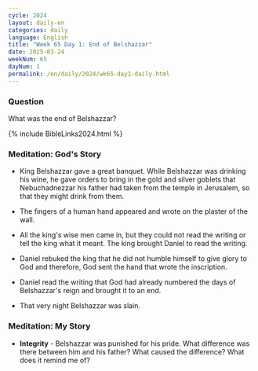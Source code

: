 ```yaml
---
cycle: 2024
layout: daily-en
categories: daily
language: English
title: "Week 65 Day 1: End of Belshazzar"
date: 2025-03-24
weekNum: 65
dayNum: 1
permalink: /en/daily/2024/wk65-day1-daily.html
---
```


### Question     
What was the end of Belshazzar?

{% include BibleLinks2024.html %}

### Meditation: God's Story   
+ King Belshazzar gave a great banquet. While Belshazzar was drinking his wine, he gave orders to bring in the gold and silver goblets that Nebuchadnezzar his father had taken from the temple in Jerusalem, so that they might drink from them. 

+ The fingers of a human hand appeared and wrote on the plaster of the wall. 

+ All the king's wise men came in, but they could not read the writing or tell the king what it meant. The king brought Daniel to read the writing. 

+ Daniel rebuked the king that he did not humble himself to give glory to God and therefore, God sent the hand that wrote the inscription. 

+ Daniel read the writing that God had already numbered the days of Belshazzar's reign and brought it to an end. 

+ That very night Belshazzar was slain. 

### Meditation: My Story   
+ **Integrity** - Belshazzar was punished for his pride. What difference was there between him and his father? What caused the difference? What does it remind me of? 
